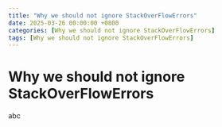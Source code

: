 ```yaml
---
title: "Why we should not ignore StackOverFlowErrors"
date: 2025-03-26 00:00:00 +0800
categories: [Why we should not ignore StackOverFlowErrors]
tags: [Why we should not ignore StackOverFlowErrors]
---
```


# Why we should not ignore StackOverFlowErrors

abc
